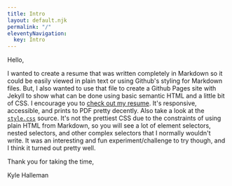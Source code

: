 ```yaml
---
title: Intro
layout: default.njk
permalink: "/"
eleventyNavigation:
  key: Intro
---
```


Hello,

I wanted to create a resume that was written completely in Markdown so it could be easily viewed in plain text or using Github's styling for Markdown files. But, I also wanted to use that file to create a Github Pages site with Jekyll to show what can be done using basic semantic HTML and a little bit of CSS. I encourage you to [check out my resume](https://kylehalleman.github.io/resume). It's responsive, accessible, and prints to PDF pretty decently. Also take a look at the [`style.css`](https://github.com/kylehalleman/resume/blob/master/css/style.css) source. It's not the prettiest CSS due to the constraints of using plain HTML from Markdown, so you will see a lot of element selectors, nested selectors, and other complex selectors that I normally wouldn't write. It was an interesting and fun experiment/challenge to try though, and I think it turned out pretty well.

Thank you for taking the time,

Kyle Halleman
